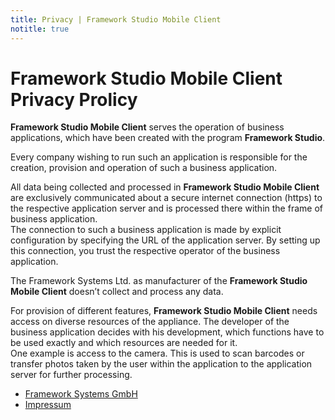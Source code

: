 ```yaml
---
title: Privacy | Framework Studio Mobile Client
notitle: true
---
```


# Framework Studio Mobile Client<br>Privacy Prolicy

**Framework Studio Mobile Client** serves the operation of business applications, which have been created with the program **Framework Studio**.

Every company wishing to run such an application is responsible for the creation, provision and operation of such a business application.

All data being collected and processed in **Framework Studio Mobile Client** are exclusively communicated about a secure internet connection (https) to the respective application server and is processed there within the frame of business application.<br>
The connection to such a business application is made by explicit configuration by specifying the URL of the application server. By setting up this connection, you trust the respective operator of the business application.

The Framework Systems Ltd. as manufacturer of the **Framework Studio Mobile Client** doesn’t collect and process any data.

For provision of different features, **Framework Studio Mobile Client** needs access on diverse resources of the appliance.
The developer of the business application decides with his development, which functions have to be used exactly and which resources are needed for it.<br>
One example is access to the camera. This is used to scan barcodes or transfer photos taken by the user within the application to the application server for further processing.

* [Framework Systems GmbH](<http://www.framework-systems.de>)
* [Impressum](<http://www.framework-systems.de/impressum/>)
